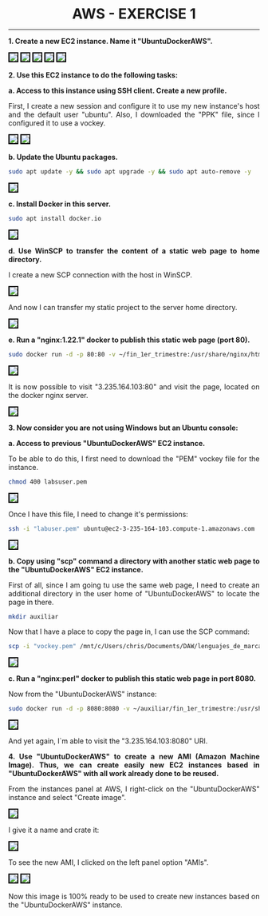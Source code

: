 <style>
  h1{
    border: none;
    margin-bottom: 0px;
    text-align: center;
    font-weight: bold;
  }

  p{
    text-align: justify;
  }

  img{
    border: 2px solid black;
  }
</style>

<h1>AWS - EXERCISE 1</h1>

<hr>

<p><b>1. Create a new EC2 instance. Name it "UbuntuDockerAWS".</b></p>

<img src="img/1.1.png">

<img src="img/1.2.png">

<img src="img/1.3.png">

<img src="img/1.4.png">

<img src="img/1.5.png">

<p><b>2. Use this EC2 instance to do the following tasks:</b></p>

<p><b>a. Access to this instance using SSH client. Create a new profile.</b></p>

<p>First, I create a new session and configure it to use my new instance's host and the default user "ubuntu". Also, I downloaded the "PPK" file, since I configured it to use a vockey.</p>

<img src="img/2.1.png">

<img src="img/2.2.png">

<p><b>b. Update the Ubuntu packages.</b></p>

```bash
sudo apt update -y && sudo apt upgrade -y && sudo apt auto-remove -y
```

<img src="img/2.3.png">

<p><b>c. Install Docker in this server.</b></p>

```bash
sudo apt install docker.io
```

<img src="img/2.4.png">

<p><b>d. Use WinSCP to transfer the content of a static web page to home directory.</b></p>

<p>I create a new SCP connection with the host in WinSCP.</p>

<img src="img/2.5.png">

<p>And now I can transfer my static project to the server home directory.</p>

<img src="img/2.6.png">

<p><b>e. Run a "nginx:1.22.1" docker to publish this static web page (port 80).</b></p>

```bash
sudo docker run -d -p 80:80 -v ~/fin_1er_trimestre:/usr/share/nginx/html nginx:1.22.1
```

<img src="img/2.7.png">

<p>It is now possible to visit "3.235.164.103:80" and visit the page, located on the docker nginx server.</p>

<img src="img/2.8.png">

<p><b>3. Now consider you are not using Windows but an Ubuntu console:</b></p>

<p><b>a. Access to previous "UbuntuDockerAWS" EC2 instance.</b></p>

<p>To be able to do this, I first need to download the "PEM" vockey file for the instance.</p>

```bash
chmod 400 labsuser.pem
```

<img src="img/3.1.png">

<p>Once I have this file, I need to change it's permissions:</p>

```bash
ssh -i "labuser.pem" ubuntu@ec2-3-235-164-103.compute-1.amazonaws.com
```

<img src="img/3.2.png">

<p><b>b. Copy using "scp" command a directory with another static web page to the "UbuntuDockerAWS" EC2 instance.</b></p>

<p>First of all, since I am going tu use the same web page, I need to create an additional directory in the user home of "UbuntuDockerAWS" to locate the page in there.</p>

```bash
mkdir auxiliar
```

<p>Now that I have a place to copy the page in, I can use the SCP command:</p>

```bash
scp -i "vockey.pem" /mnt/c/Users/chris/Documents/DAW/lenguajes_de_marcas/fin_1er_trimestre/* ubuntu@ec2-3-235-164-103.compute-1.amazonaws.com:/home/ubuntu/auxiliar
```

<img src="img/3.3.png">

<p><b>c. Run a "nginx:perl" docker to publish this static web page in port 8080.</b></p>

<p>Now from the "UbuntuDockerAWS" instance:</p>

```bash
sudo docker run -d -p 8080:8080 -v ~/auxiliar/fin_1er_trimestre:/usr/share/nginx/html nginx:perl
```

<img src="img/3.4.png">

<p>And yet again, I`m able to visit the "3.235.164.103:8080" URl.</p>

<p><b>4. Use "UbuntuDockerAWS" to create a new AMI (Amazon Machine Image). Thus, we can create easily new EC2 instances based in "UbuntuDockerAWS" with all work already done to be reused.</b></p>

<p>From the instances panel at AWS, I right-click on the "UbuntuDockerAWS" instance and select "Create image".</p>

<img src="img/4.1.png">

<p>I give it a name and crate it:</p>

<img src="img/4.2.png">

<p>To see the new AMI, I clicked on the left panel option "AMIs".</p>

<img src="img/4.3.png">

<img src="img/4.4.png">

<p>Now this image is 100% ready to be used to create new instances based on the "UbuntuDockerAWS" instance.</p>